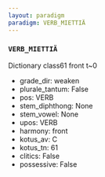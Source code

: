 ```yaml
---
layout: paradigm
paradigm: VERB_MIETTIÄ
---
```

### ` VERB_MIETTIÄ `

Dictionary class61 front t~0
* grade_dir: weaken
* plurale_tantum: False
* pos: VERB
* stem_diphthong: None
* stem_vowel: None
* upos: VERB
* harmony: front
* kotus_av: C
* kotus_tn: 61
* clitics: False
* possessive: False
